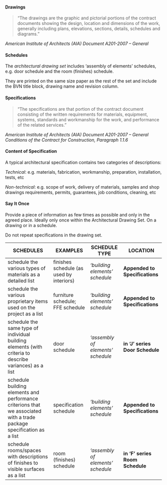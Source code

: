 #### Drawings

>“The drawings are the graphic and pictorial portions of the contract documents showing the design, location and dimensions of the work, generally including plans, elevations, sections, details, schedules and diagrams.”

_American Institute of Architects (AIA) Document A201-2007 – General_


#### Schedules

The _architectural drawing set_ includes ‘assembly of elements’ schedules, e.g. door schedule and the room (finishes) schedule.

They are printed on the same size paper as the rest of the set and include the BVN title block, drawing name and revision column.

#### Specifications

>“The specifications are that portion of the contract document consisting of the written requirements for materials, equipment, systems, standards and workmanship for the work, and performance of the related services.”

_American Institute of Architects (AIA) Document A201-2007 – General Conditions of the Contract for Construction, Paragraph 1.1.6_

#### Content of Specification

A typical architectural specification contains two categories of descriptions:

_Technical_: e.g. materials, fabrication, workmanship, preparation, installation, tests, etc

_Non-technical_: e.g. scope of work, delivery of materials, samples and shop drawings requirements, permits, guarantees, job conditions, cleaning, etc

#### Say It Once

Provide a piece of information as few times as possible and only in the agreed place. Ideally only once within the Architectural Drawing Set. On a drawing or in a schedule.

Do not repeat specifications in the drawing set.


| SCHEDULES                                                                                                             | EXAMPLES                                 | SCHEDULE TYPE                     | LOCATION                        |
|-----------------------------------------------------------------------------------------------------------------------|------------------------------------------|-----------------------------------|---------------------------------|
| schedule the various types of materials as a detailed list                                                            | finishes schedule (as used by interiors) | _‘building elements’ schedule_    | **Appended to Specifications**  |
| schedule the various proprietary items used on the project as a list                                                  | furniture schedule; FFE schedule         | _‘building elements’ schedule_    | **Appended to Specifications**  |
| schedule the same type of individual building elements (with criteria to describe variances) as a list                | door schedule                            | _‘assembly of elements’ schedule_ | **in ‘J’ series Door Schedule** |
| schedule building elements and performance criterions that we associated with a trade package specification as a list | specification schedule                   | _‘building elements’ schedule_    | **Appended to Specifications**  |
| schedule rooms/spaces with descriptions of finishes to visible surfaces as a list                                     | room (finishes) schedule                 | _‘assembly of elements’ schedule_ | **in ‘F’ series Room Schedule** |

